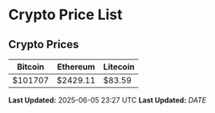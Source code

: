 # Crypto Price List

## Crypto Prices
| Bitcoin | Ethereum | Litecoin |
| ------- | -------- | -------- |
| $101707 | $2429.11 | $83.59 |
**Last Updated:** 2025-06-05 23:27 UTC
**Last Updated:** $DATE$
